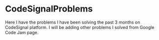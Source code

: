 # CodeSignalProblems
Here I have the problems I have been solving the past 3 months on CodeSignal platform. I will be adding other problems I solved from Google Code Jam page.
